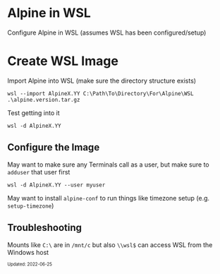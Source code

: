 Alpine in WSL
===

Configure Alpine in WSL (assumes WSL has been configured/setup)

# Create WSL Image

Import Alpine into WSL (make sure the directory structure exists)
```
wsl --import AlpineX.YY C:\Path\To\Directory\For\Alpine\WSL .\alpine.version.tar.gz
```

Test getting into it
```
wsl -d AlpineX.YY
```

## Configure the Image

May want to make sure any Terminals call as a user, but make sure to `adduser` that user first
```
wsl -d AlpineX.YY --user myuser
```

May want to install `alpine-conf` to run things like timezone setup (e.g. `setup-timezone`)

## Troubleshooting

Mounts like `C:\` are in `/mnt/c` but also `\\wsl$` can access WSL from the Windows host

<sub><sup>Updated: 2022-06-25</sup></sub>
